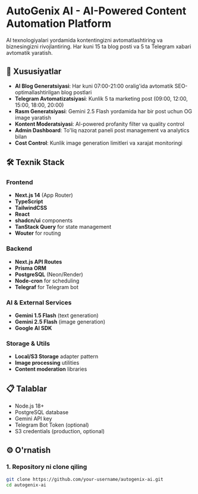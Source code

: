 # AutoGenix AI - AI-Powered Content Automation Platform

AI texnologiyalari yordamida kontentingizni avtomatlashtiring va biznesingizni rivojlantiring. Har kuni 15 ta blog posti va 5 ta Telegram xabari avtomatik yaratish.

## 🚀 Xususiyatlar

- **AI Blog Generatsiyasi**: Har kuni 07:00-21:00 oralig'ida avtomatik SEO-optimallashtirilgan blog postlari
- **Telegram Avtomatizatsiyasi**: Kunlik 5 ta marketing post (09:00, 12:00, 15:00, 18:00, 20:00)
- **Rasm Generatsiyasi**: Gemini 2.5 Flash yordamida har bir post uchun OG image yaratish
- **Kontent Moderatsiyasi**: AI-powered profanity filter va quality control
- **Admin Dashboard**: To'liq nazorat paneli post management va analytics bilan
- **Cost Control**: Kunlik image generation limitleri va xarajat monitoringi

## 🛠 Texnik Stack

### Frontend
- **Next.js 14** (App Router)
- **TypeScript**
- **TailwindCSS**
- **React**
- **shadcn/ui** components
- **TanStack Query** for state management
- **Wouter** for routing

### Backend
- **Next.js API Routes**
- **Prisma ORM**
- **PostgreSQL** (Neon/Render)
- **Node-cron** for scheduling
- **Telegraf** for Telegram bot

### AI & External Services
- **Gemini 1.5 Flash** (text generation)
- **Gemini 2.5 Flash** (image generation)
- **Google AI SDK**

### Storage & Utils
- **Local/S3 Storage** adapter pattern
- **Image processing** utilities
- **Content moderation** libraries

## 📋 Talablar

- Node.js 18+
- PostgreSQL database
- Gemini API key
- Telegram Bot Token (optional)
- S3 credentials (production, optional)

## ⚙️ O'rnatish

### 1. Repository ni clone qiling

```bash
git clone https://github.com/your-username/autogenix-ai.git
cd autogenix-ai
